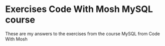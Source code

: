 # Exercises Code With Mosh MySQL course
These are my answers to the exercises from the course MySQL from Code With Mosh
